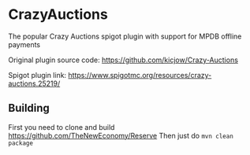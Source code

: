 # CrazyAuctions
The popular Crazy Auctions spigot plugin with support for MPDB offline payments


Original plugin source code: https://github.com/kicjow/Crazy-Auctions


Spigot plugin link: https://www.spigotmc.org/resources/crazy-auctions.25219/

## Building
First you need to clone and build https://github.com/TheNewEconomy/Reserve
Then just do `mvn clean package`